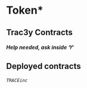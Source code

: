 # Token*

## Trac3y Contracts                 

##### Help needed, ask inside :aries:

















## Deployed contracts













######   `TRACEinc`




